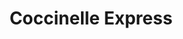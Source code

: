 ---
title: "Coccinelle Express"
url: /labergement-sainte-marie/coccinelle-express/
shop: supermarché
---